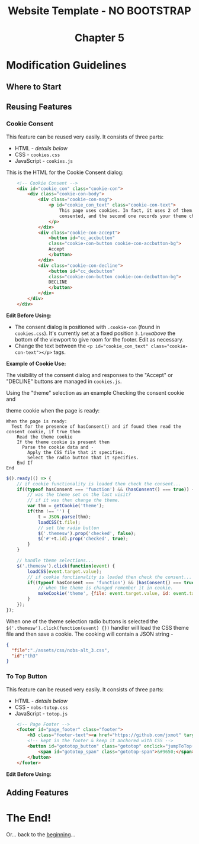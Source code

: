 <h1 align="center">Website Template - NO BOOTSTRAP<h1>
<p align="center">Chapter 5<p>

# Modification Guidelines

## Where to Start

## Reusing Features

### Cookie Consent

This feature can be reused very easily. It consists of three parts:

* HTML - *details below*
* CSS - `cookies.css`
* JavaScript - `cookies.js`

This is the HTML for the Cookie Consent dialog:

```html
    <!-- Cookie Consent -->
    <div id="cookie_con" class="cookie-con">
        <div class="cookie-con-body">
            <div class="cookie-con-msg">
                <p id="cookie_con_text" class="cookie-con-text">
                    This page uses cookies. In fact, it uses 2 of them. The first one is for recording that you have 
                    consented, and the second one records your theme choice.
                </p>
            </div>
            <div class="cookie-con-accept">
                <button id="cc_accbutton" 
                class="cookie-con-button cookie-con-accbutton-bg">
                Accept
                </button>
            </div>
            <div class="cookie-con-decline">
                <button id="cc_decbutton" 
                class="cookie-con-button cookie-con-decbutton-bg">
                DECLINE
                </button>
            </div>
        </div>
    </div>
```

**Edit Before Using:**

* The consent dialog is positioned with `.cookie-con` (found in `cookies.css`). It's currently set at a fixed position  `3.1rem`*above* the bottom of the viewport to give room for the footer. Edit as necessary.
* Change the text between the `<p id="cookie_con_text" class="cookie-con-text"></p>` tags.

**Example of Cookie Use:**

The visibility of the consent dialog and responses to the "Accept" or "DECLINE" buttons are managed in `cookies.js`. 

Using the "theme" selection as an example 
Checking the consent cookie and 

theme cookie when the page is ready:


```pseudocode
When the page is ready:
  Test for the presence of hasConsent() and if found then read the consent cookie, if true then
    Read the theme cookie
    If the theme cookie is present then
      Parse the cookie data and - 
        Apply the CSS file that it specifies.
        Select the radio button that it specifies.
    End If
End
```

```javascript
$().ready(() => {
    // if cookie functionality is loaded then check the consent...
    if((typeof hasConsent === 'function') && (hasConsent() === true)) {
        // was the theme set on the last visit?
        // if it was then change the theme.
        var thm = getCookie('theme');
        if(thm !== '') {
            t = JSON.parse(thm);
            loadCSS(t.file);
            // set the radio button
            $('.themesw').prop('checked', false);
            $('#'+t.id).prop('checked', true);
        }
    }

    // handle theme selections...
    $('.themesw').click(function(event) {
        loadCSS(event.target.value);
        // if cookie functionality is loaded then check the consent...
        if((typeof hasConsent === 'function') && (hasConsent() === true)) {
            // when the theme is changed remember it in cookie.
            makeCookie('theme', {file: event.target.value, id: event.target.id});
        }
    });
});
```

When one of the theme selection radio buttons is selected the `$('.themesw').click(function(event) {})` handler will load the CSS theme file and then save a cookie. The cooking will contain a JSON string - 

```json
{
  "file":"./assets/css/nobs-alt_3.css",
  "id":"th3"
}
```

### To Top Button

This feature can be reused very easily. It consists of three parts:

* HTML - *details below*
* CSS - `nobs-totop.css`
* JavaScript - `totop.js`

```html
    <!-- Page Footer -->
    <footer id="page_footer" class="footer">
        <h3 class="footer-text"><a href="https://github.com/jxmot" target=_blank>github.com/jxmot</a></h3>
        <!-- kept in the footer & keep it anchored with CSS -->
        <button id="gototop_button" class="gototop" onclick="jumpToTop()" title="Go to top of page">
            <span id="gototop_span" class="gototop-span">&#9650;</span>
        </button>
    </footer>
```

**Edit Before Using:**



## Adding Features

# The End!

Or... back to the [beginning](README.md)...